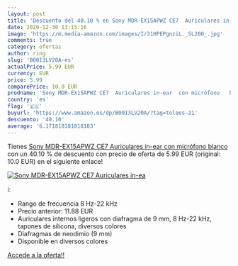 ```yaml
---
layout: post
title: 'Descuento del 40.10 % en Sony MDR-EX15APWZ CE7  Auriculares in-ea'
date: 2020-12-30 13:15:16
image: 'https://m.media-amazon.com/images/I/31HPEPgnziL._SL200_.jpg'
comments: true
category: ofertas
author: ring
slug: 'B00I3LV20A-es'
actualPrice: 5.99 EUR
currency: EUR
price: 5.99
comparePrice: 10.0 EUR
prodname: 'Sony MDR-EX15APWZ CE7  Auriculares in-ear  con micrófono   blanco'
country: 'es'
flag: '🇪🇸'
buyurl: 'https://www.amazon.es/dp/B00I3LV20A/?tag=tolees-21'
descuento: '40.10'
average: '6.171818181818183'
---
```


Tienes [Sony MDR-EX15APWZ CE7  Auriculares in-ear  con micrófono   blanco](https://www.amazon.es/dp/B00I3LV20A/?tag=tolees-21) con un 40.10 % de descuento con precio de oferta de 5.99 EUR (original: 10.0 EUR) en el siguiente enlace!

[![Sony MDR-EX15APWZ CE7  Auriculares in-ea](https://m.media-amazon.com/images/I/31HPEPgnziL._SL200_.jpg)](https://www.amazon.es/dp/B00I3LV20A/?tag=tolees-21)

ℹ️:

- Rango de frecuencia 8 Hz-22 kHz
- Precio anterior: 11.88 EUR
- Auriculares internos ligeros con diafragma de 9 mm, 8 Hz-22 kHz, tapones de silicona, diversos colores
- Diafragmas de neodimio (9 mm)
- Disponible en diversos colores

[Accede a la oferta!!](https://www.amazon.es/dp/B00I3LV20A/?tag=tolees-21)

